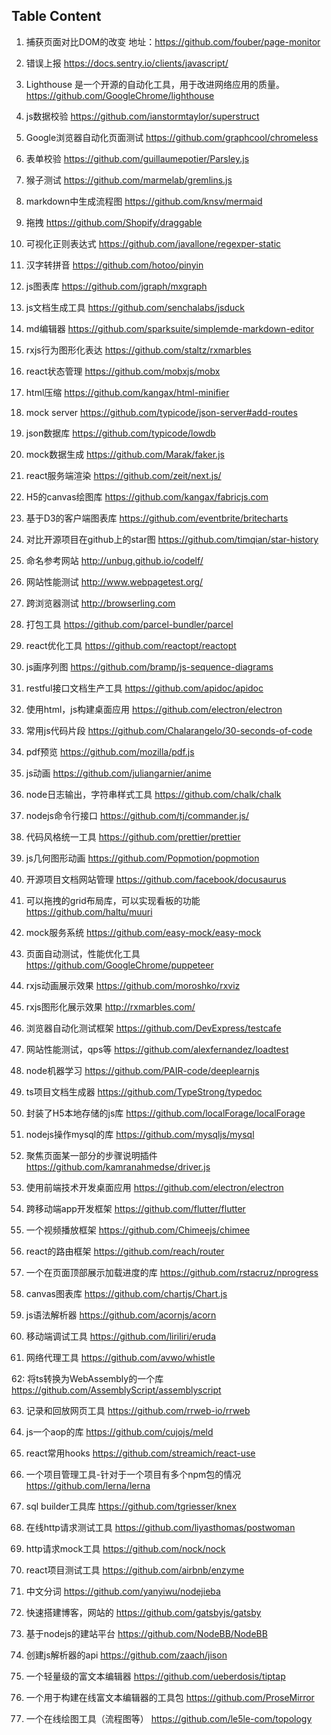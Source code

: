 ## Table Content
1. 捕获页面对比DOM的改变
地址：https://github.com/fouber/page-monitor

2. 错误上报
https://docs.sentry.io/clients/javascript/

3. Lighthouse 是一个开源的自动化工具，用于改进网络应用的质量。
https://github.com/GoogleChrome/lighthouse

4. js数据校验
https://github.com/ianstormtaylor/superstruct

5. Google浏览器自动化页面测试
https://github.com/graphcool/chromeless

6. 表单校验
https://github.com/guillaumepotier/Parsley.js

7. 猴子测试
https://github.com/marmelab/gremlins.js

8. markdown中生成流程图
https://github.com/knsv/mermaid

9. 拖拽
https://github.com/Shopify/draggable

10. 可视化正则表达式
https://github.com/javallone/regexper-static

11. 汉字转拼音
https://github.com/hotoo/pinyin

12. js图表库
https://github.com/jgraph/mxgraph

13. js文档生成工具
https://github.com/senchalabs/jsduck


14. md编辑器
https://github.com/sparksuite/simplemde-markdown-editor

15. rxjs行为图形化表达
https://github.com/staltz/rxmarbles

16.  react状态管理
https://github.com/mobxjs/mobx

17. html压缩
https://github.com/kangax/html-minifier

18. mock server
https://github.com/typicode/json-server#add-routes

19. json数据库
https://github.com/typicode/lowdb

20. mock数据生成
https://github.com/Marak/faker.js

21. react服务端渲染
https://github.com/zeit/next.js/

22. H5的canvas绘图库
https://github.com/kangax/fabricjs.com

23. 基于D3的客户端图表库
https://github.com/eventbrite/britecharts

24. 对比开源项目在github上的star图
https://github.com/timqian/star-history

25. 命名参考网站
http://unbug.github.io/codelf/

26. 网站性能测试
http://www.webpagetest.org/

27. 跨浏览器测试
http://browserling.com

28. 打包工具
https://github.com/parcel-bundler/parcel

29. react优化工具
https://github.com/reactopt/reactopt

30. js画序列图
https://github.com/bramp/js-sequence-diagrams

31. restful接口文档生产工具
https://github.com/apidoc/apidoc

32. 使用html，js构建桌面应用
https://github.com/electron/electron

33. 常用js代码片段
https://github.com/Chalarangelo/30-seconds-of-code

34. pdf预览
https://github.com/mozilla/pdf.js

35. js动画
https://github.com/juliangarnier/anime

36. node日志输出，字符串样式工具
https://github.com/chalk/chalk

37. nodejs命令行接口
https://github.com/tj/commander.js/

38. 代码风格统一工具
https://github.com/prettier/prettier

39. js几何图形动画
https://github.com/Popmotion/popmotion

40. 开源项目文档网站管理
https://github.com/facebook/docusaurus

41. 可以拖拽的grid布局库，可以实现看板的功能
https://github.com/haltu/muuri

42. mock服务系统
https://github.com/easy-mock/easy-mock

43. 页面自动测试，性能优化工具
https://github.com/GoogleChrome/puppeteer

44. rxjs动画展示效果
https://github.com/moroshko/rxviz

45. rxjs图形化展示效果
http://rxmarbles.com/

46. 浏览器自动化测试框架
https://github.com/DevExpress/testcafe

47. 网站性能测试，qps等
https://github.com/alexfernandez/loadtest

48. node机器学习
https://github.com/PAIR-code/deeplearnjs

49. ts项目文档生成器
https://github.com/TypeStrong/typedoc

50. 封装了H5本地存储的js库
https://github.com/localForage/localForage

51. nodejs操作mysql的库
https://github.com/mysqljs/mysql

52. 聚焦页面某一部分的步骤说明插件
https://github.com/kamranahmedse/driver.js

53. 使用前端技术开发桌面应用
https://github.com/electron/electron

54. 跨移动端app开发框架
https://github.com/flutter/flutter

55. 一个视频播放框架
https://github.com/Chimeejs/chimee

56. react的路由框架
https://github.com/reach/router

57. 一个在页面顶部展示加载进度的库
https://github.com/rstacruz/nprogress

58. canvas图表库
https://github.com/chartjs/Chart.js

59. js语法解析器
https://github.com/acornjs/acorn
60. 移动端调试工具
https://github.com/liriliri/eruda

61. 网络代理工具
https://github.com/avwo/whistle

62: 将ts转换为WebAssembly的一个库
https://github.com/AssemblyScript/assemblyscript


63. 记录和回放网页工具
https://github.com/rrweb-io/rrweb

64. js一个aop的库
https://github.com/cujojs/meld

65. react常用hooks
https://github.com/streamich/react-use

66. 一个项目管理工具-针对于一个项目有多个npm包的情况
https://github.com/lerna/lerna

67. sql builder工具库
https://github.com/tgriesser/knex

68. 在线http请求测试工具
https://github.com/liyasthomas/postwoman

69. http请求mock工具
https://github.com/nock/nock

70. react项目测试工具
https://github.com/airbnb/enzyme

71. 中文分词
https://github.com/yanyiwu/nodejieba

72. 快速搭建博客，网站的
https://github.com/gatsbyjs/gatsby

73. 基于nodejs的建站平台
https://github.com/NodeBB/NodeBB

74. 创建js解析器的api
https://github.com/zaach/jison

75. 一个轻量级的富文本编辑器
https://github.com/ueberdosis/tiptap

76. 一个用于构建在线富文本编辑器的工具包
https://github.com/ProseMirror

77. 一个在线绘图工具（流程图等）
https://github.com/le5le-com/topology
